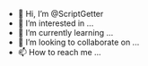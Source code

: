 - 👋 Hi, I’m @ScriptGetter
- 👀 I’m interested in ...
- 🌱 I’m currently learning ...
- 💞️ I’m looking to collaborate on ...
- 📫 How to reach me ...

<!---
ScriptGetter/ScriptGetter is a ✨ special ✨ repository because its `README.md` (this file) appears on your GitHub profile.
You can click the Preview link to take a look at your changes.
--->
